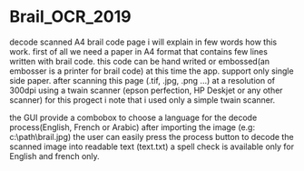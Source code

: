 # Brail_OCR_2019
decode scanned A4 brail code page
i will explain in few words how this work.
first of all we need a paper in A4 format that contains few lines written with brail code.
this code can be hand writed or embossed(an embosser is a printer for brail code)
at this time the app. support only single side paper.
after scanning this page (.tif, .jpg, .png ...) at a resolution of 300dpi
using a twain scanner (epson perfection, HP Deskjet or any other scanner)
for this progect i note that i used only a simple twain scanner.

the GUI provide a combobox to choose a language for the decode process(English, French or Arabic)
after importing the image (e.g: c:\path\brail.jpg)
the user can easily press the process button to decode the scanned image into readable text (text.txt)
a spell check is available only for English and french only.


